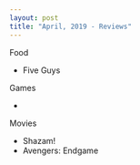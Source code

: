 ```yaml
---
layout: post
title: "April, 2019 - Reviews"
---
```


Food

  - Five Guys

Games

  - 

Movies

  - Shazam!
  - Avengers: Endgame
